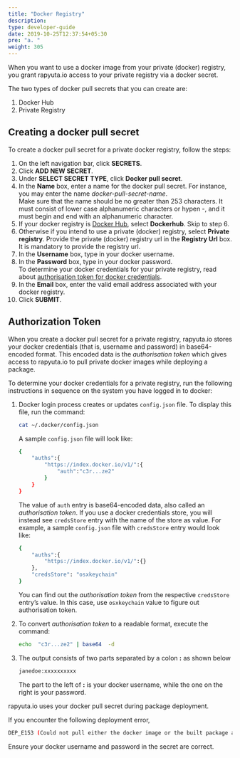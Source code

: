 ```yaml
---
title: "Docker Registry"
description:
type: developer-guide
date: 2019-10-25T12:37:54+05:30
pre: "a. "
weight: 305
---
```

When you want to use a docker image from your private (docker) registry, you
grant rapyuta.io access to your private registry via a docker secret.

The two types of docker pull secrets that you can create are:

1. Docker Hub
2. Private Registry

## Creating a docker pull secret
To create a docker pull secret for a private docker registry, follow the steps:

1. On the left navigation bar, click **SECRETS**.
2. Click **ADD NEW SECRET**.
3. Under **SELECT SECRET TYPE**, click **Docker pull secret**.
3. In the **Name** box, enter a name for the docker pull secret. For instance,
   you may enter the name _docker-pull-secret-name_.    
   Make sure that the name should be no greater than 253 characters. It must
   consist of lower case alphanumeric characters or hypen -, and it must begin
   and end with an alphanumeric character.
4. If your docker registry is [Docker Hub](https://hub.docker.com/),
   select **Dockerhub**. Skip to step 6.
5. Otherwise if you intend to use a private (docker) registry, select
   **Private registry**. Provide the private (docker) registry url in the
   **Registry Url** box. It is mandatory to provide the registry url.
6. In the **Username** box, type in your docker username.
7. In the **Password** box, type in your docker password.    
   To determine your docker credentials for your private registry,
   read about [authorisation token for docker credentials](/developer-guide/create-software-packages/secrets/docker-registry/#authorization-token).
8. In the **Email** box, enter the valid email address associated with your
   docker registry.
9. Click **SUBMIT**.

## Authorization Token
When you create a docker pull secret for a private registry, rapyuta.io stores
your docker credentials (that is, username and password) in base64-encoded
format. This encoded data is the _authorisation token_ which gives access to
rapyuta.io to pull private docker images while deploying a package.

To determine your docker credentials for a private registry, run the following
instructions in sequence on the system you have logged in to docker:

1. Docker login process creates or updates `config.json` file. To display this
    file, run the  command:
    ```bash
    cat ~/.docker/config.json
    ```

    A sample `config.json` file will look like:
   ```bash
   {
       "auths":{
           "https://index.docker.io/v1/":{
               "auth":"c3r...ze2"
           }
       }
   }
   ```
   The value of `auth` entry is base64-encoded data, also called
   an _authorisation token_.
   If you use a docker credentials store, you will instead see `credsStore` entry
   with the name of the store as value. For example, a sample `config.json` file
   with `credsStore` entry would look like:
   ```bash
   {
       "auths":{
           "https://index.docker.io/v1/":{}
       },
       "credsStore": "osxkeychain"
   }
   ```
   You can find out the _authorisation token_ from the respective `credsStore`
   entry’s value. In this case, use `osxkeychain` value to figure out
   authorisation token.
2. To convert _authorisation token_ to a readable format, execute the command:
   ```bash
   echo  "c3r...ze2" | base64  -d
   ```
3. The output consists of two parts separated by a colon **:** as shown below
   ```bash
   janedoe:xxxxxxxxxx
   ```
   The part to the left of **:** is your docker username, while the one on the
   right is your password.

rapyuta.io uses your docker pull secret during package deployment.

If you encounter the following deployment error,
```bash
DEP_E153 (Could not pull either the docker image or the built package artifact for the component on the cloud)
```

Ensure your docker username and password in the secret are correct.